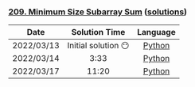 ### [209. Minimum Size Subarray Sum](https://leetcode.com/problems/minimum-size-subarray-sum/) ([solutions](https://github.com/pete-debiase/Comprog/blob/main/Solutions/209.%20Minimum%20Size%20Subarray%20Sum/))

|    Date    |   Solution Time    |                                                                    Language                                                                     |
|:----------:|:------------------:|:-----------------------------------------------------------------------------------------------------------------------------------------------:|
| 2022/03/13 | Initial solution 😶 |      [Python](https://github.com/pete-debiase/Comprog/blob/main/Solutions/209.%20Minimum%20Size%20Subarray%20Sum/minimum_subarray_sum.py)       |
| 2022/03/14 |        3:33        | [Python](https://github.com/pete-debiase/Comprog/blob/main/Solutions/209.%20Minimum%20Size%20Subarray%20Sum/minimum_subarray_sum_2022-03-14.py) |
| 2022/03/17 |       11:20        | [Python](https://github.com/pete-debiase/Comprog/blob/main/Solutions/209.%20Minimum%20Size%20Subarray%20Sum/minimum_subarray_sum_2022-03-17.py) |
